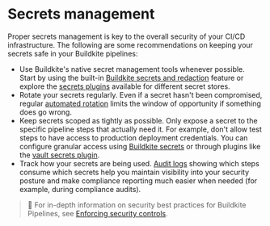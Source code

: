 # Secrets management

Proper secrets management is key to the overall security of your CI/CD infrastructure. The following are some recommendations on keeping your secrets safe in your Buildkite pipelines:

- Use Buildkite's native secret management tools whenever possible. Start by using the built-in [Buildkite secrets and redaction](/docs/pipelines/security/secrets/buildkite-secrets) feature or explore the [secrets plugins](/docs/pipelines/integrations/plugins/directory) available for different secret stores.
- Rotate your secrets regularly. Even if a secret hasn't been compromised, regular [automated rotation](/docs/apis/managing-api-tokens#api-token-security-rotation) limits the window of opportunity if something does go wrong.
- Keep secrets scoped as tightly as possible. Only expose a secret to the specific pipeline steps that actually need it. For example, don't allow test steps to have access to production deployment credentials. You can configure granular access using [Buildkite secrets](/docs/pipelines/security/secrets/buildkite-secrets#use-a-buildkite-secret-in-a-job) or through plugins like the [vault secrets plugin](https://buildkite.com/resources/plugins/buildkite-plugins/vault-secrets-buildkite-plugin/).
- Track how your secrets are being used. [Audit logs](/docs/platform/audit-log) showing which steps consume which secrets help you maintain visibility into your security posture and make compliance reporting much easier when needed (for example, during compliance audits).

> 📘
> For in-depth information on security best practices for Buildkite Pipelines, see [Enforcing security controls](/docs/pipelines/best-practices/security-controls).
